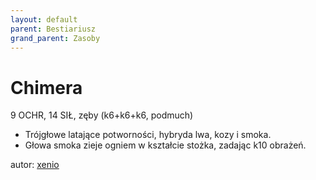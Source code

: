 ```yaml
---
layout: default
parent: Bestiariusz
grand_parent: Zasoby
---
```


# Chimera

9 OCHR, 14 SIŁ, zęby (k6+k6+k6, podmuch)  

- Trójgłowe latające potworności, hybryda lwa, kozy i smoka.  
- Głowa smoka zieje ogniem w kształcie stożka, zadając k10 obrażeń.  

autor: [xenio](https://xenioinabottle.blogspot.com)
